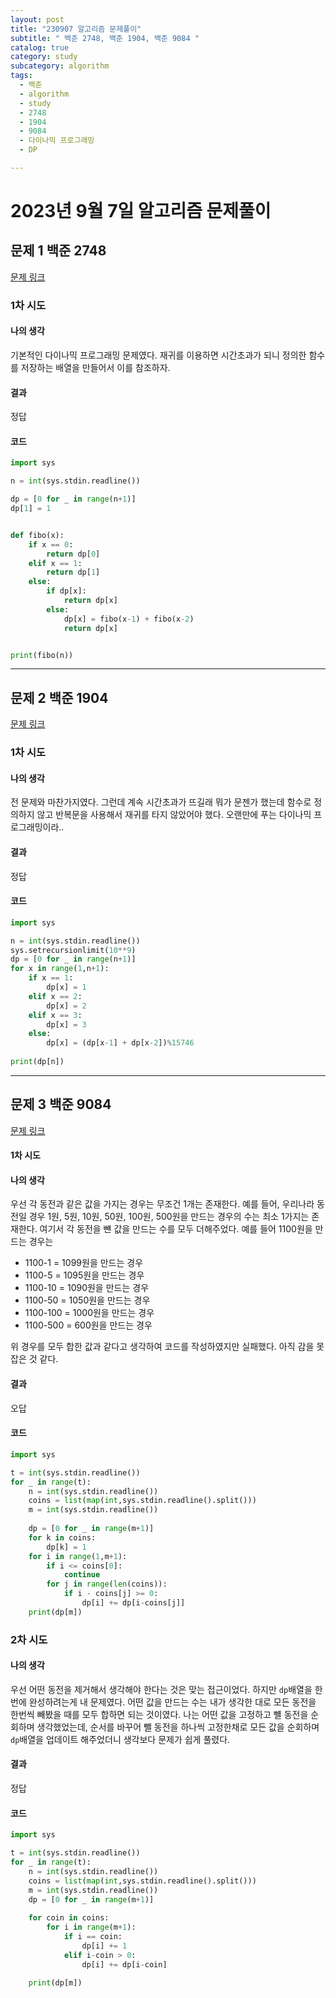 ```yaml
---
layout: post
title: "230907 알고리즘 문제풀이"
subtitle: " 백준 2748, 백준 1904, 백준 9084 "
catalog: true
category: study
subcategory: algorithm
tags:
  - 백준
  - algorithm
  - study
  - 2748
  - 1904
  - 9084
  - 다이나믹 프로그래밍
  - DP

---
```


# 2023년 9월 7일 알고리즘 문제풀이

## 문제 1 백준 2748

[문제 링크](https://www.acmicpc.net/problem/2748)

### 1차 시도

#### 나의 생각

기본적인 다이나믹 프로그래밍 문제였다. 재귀를 이용하면 시간초과가 되니 정의한 함수를 저장하는 배열을 만들어서 이를 참조하자.

#### 결과

정답

#### 코드

```python
import sys

n = int(sys.stdin.readline())

dp = [0 for _ in range(n+1)]
dp[1] = 1


def fibo(x):
    if x == 0:
        return dp[0]
    elif x == 1:
        return dp[1]
    else:
        if dp[x]:
            return dp[x]
        else:
            dp[x] = fibo(x-1) + fibo(x-2)
            return dp[x]


print(fibo(n))

```

---

## 문제 2 백준 1904

[문제 링크](https://www.acmicpc.net/problem/1904)

### 1차 시도

#### 나의 생각

전 문제와 마찬가지였다. 그런데 계속 시간초과가 뜨길래 뭐가 문젠가 했는데 함수로 정의하지 않고  반복문을 사용해서 재귀를 타지 않았어야 했다. 오랜만에 푸는 다이나믹 프로그래밍이라..

#### 결과

정답

#### 코드

```python
import sys

n = int(sys.stdin.readline())
sys.setrecursionlimit(10**9)
dp = [0 for _ in range(n+1)]
for x in range(1,n+1):
    if x == 1:
        dp[x] = 1
    elif x == 2:
        dp[x] = 2
    elif x == 3:
        dp[x] = 3
    else:
        dp[x] = (dp[x-1] + dp[x-2])%15746
        
print(dp[n])
```

---

## 문제 3 백준 9084

[문제 링크](https://www.acmicpc.net/problem/9084)

#### 1차 시도

#### 나의 생각

우선 각 동전과 같은 값을 가지는 경우는 무조건 1개는 존재한다. 예를 들어, 우리나라 동전일 경우 1원, 5원, 10원, 50원, 100원, 500원을 만드는 경우의 수는 최소 1가지는 존재한다. 여기서 각 동전을 뺸 값을 만드는 수를 모두 더해주었다. 예를 들어 1100원을 만드는 경우는 

- 1100-1 = 1099원을 만드는 경우
- 1100-5 = 1095원을 만드는 경우
- 1100-10 = 1090원을 만드는 경우
- 1100-50 = 1050원을 만드는 경우
- 1100-100 = 1000원을 만드는 경우
- 1100-500 = 600원을 만드는 경우

위 경우를 모두 합한 값과 같다고 생각하여 코드를 작성하였지만 실패했다. 아직 감을 못잡은 것 같다.

#### 결과

오답

#### 코드

```python
import sys

t = int(sys.stdin.readline())
for _ in range(t):
    n = int(sys.stdin.readline())
    coins = list(map(int,sys.stdin.readline().split()))
    m = int(sys.stdin.readline())
    
    dp = [0 for _ in range(m+1)]
    for k in coins:
        dp[k] = 1
    for i in range(1,m+1):
        if i <= coins[0]:
            continue
        for j in range(len(coins)):
            if i - coins[j] >= 0:
                dp[i] += dp[i-coins[j]]        
    print(dp[m])
```

### 2차 시도

#### 나의 생각

우선 어떤 동전을 제거해서 생각해야 한다는 것은 맞는 접근이었다. 하지만 `dp`배열을 한번에 완성하려는게 내 문제였다. 어떤 값을 만드는 수는 내가 생각한 대로 모든 동전을 한번씩 빼봤을 때를 모두 합하면 되는 것이였다. 나는 어떤 값을 고정하고 뺼 동전을 순회하며 생각했었는데, 순서를 바꾸어 뺄 동전을 하나씩 고정한채로 모든 값을 순회하며 `dp`배열을 업데이트 해주었더니 생각보다 문제가 쉽게 풀렸다.

#### 결과

정답

#### 코드

```python
import sys

t = int(sys.stdin.readline())
for _ in range(t):
    n = int(sys.stdin.readline())
    coins = list(map(int,sys.stdin.readline().split()))
    m = int(sys.stdin.readline())
    dp = [0 for _ in range(m+1)]
    
    for coin in coins:
        for i in range(m+1):
            if i == coin:
                dp[i] += 1
            elif i-coin > 0:
                dp[i] += dp[i-coin]
                
    print(dp[m])
```

